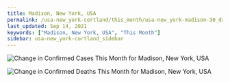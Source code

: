 ```yaml
---
title: Madison, New York, USA
permalink: /usa-new_york-cortland/this_month/usa-new_york-madison-30_days.html
last_updated: Sep 14, 2021
keywords: ["Madison, New York, USA", "This Month"]
sidebar: usa-new_york-cortland_sidebar
---
```


![Change in Confirmed Cases This Month for Madison, New York, USA](/covid_tracker/images/graphs/usa-new_york-madison-delta_confirmed-30_days_graph.png)

![Change in Confirmed Deaths This Month for Madison, New York, USA](/covid_tracker/images/graphs/usa-new_york-madison-delta_deaths-30_days_graph.png)
